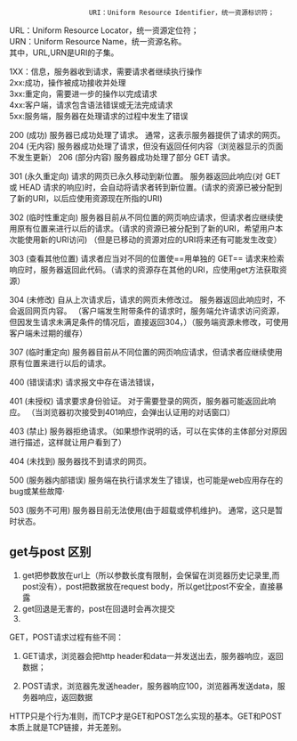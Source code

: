                         URI：Uniform Resource Identifier，统一资源标识符；    
URL：Uniform Resource Locator，统一资源定位符；    
URN：Uniform Resource Name，统一资源名称。    
其中，URL,URN是URI的子集。   

1XX：信息，服务器收到请求，需要请求者继续执行操作    
2xx:成功，操作被成功接收并处理     
3xx:重定向，需要进一步的操作以完成请求       
4xx:客户端，请求包含语法错误或无法完成请求      
5xx:服务端，服务器在处理请求的过程中发生了错误     


200 (成功) 服务器已成功处理了请求。 通常，这表示服务器提供了请求的网页。
204 (无内容) 服务器成功处理了请求，但没有返回任何内容（浏览器显示的页面不发生更新）
206 (部分内容) 服务器成功处理了部分 GET 请求。

301 (永久重定向) 请求的网页已永久移动到新位置。 服务器返回此响应(对 GET 或 HEAD 请求的响应)时，会自动将请求者转到新位置。(请求的资源已被分配到了新的URI，以后应使用资源现在所指的URI)

302 (临时性重定向) 服务器目前从不同位置的网页响应请求，但请求者应继续使用原有位置来进行以后的请求。（请求的资源已被分配到了新的URI，希望用户本次能使用新的URI访问)
（但是已移动的资源对应的URI将来还有可能发生改变）

303 (查看其他位置) 请求者应当对不同的位置使==用单独的 GET== 请求来检索响应时，服务器返回此代码。（请求的资源存在其他的URI，应使用get方法获取资源）

304 (未修改) 自从上次请求后，请求的网页未修改过。 服务器返回此响应时，不会返回网页内容。
（客户端发生附带条件的请求时，服务端允许请求访问资源，但因发生请求未满足条件的情况后，直接返回304，）（服务端资源未修改，可使用客户端未过期的缓存）


307 (临时重定向) 服务器目前从不同位置的网页响应请求，但请求者应继续使用原有位置来进行以后的请求。

400 (错误请求) 请求报文中存在语法错误，

401 (未授权) 请求要求身份验证。 对于需要登录的网页，服务器可能返回此响应。
（当浏览器初次接受到401响应，会弹出认证用的对话窗口）

403 (禁止) 服务器拒绝请求。（如果想作说明的话，可以在实体的主体部分对原因进行描述，这样就让用户看到了）

404 (未找到) 服务器找不到请求的网页。

500 (服务器内部错误) 服务端在执行请求发生了错误，也可能是web应用存在的bug或某些故障·

503 (服务不可用) 服务器目前无法使用(由于超载或停机维护)。 通常，这只是暂时状态。

## get与post 区别
1. get把参数放在url上（所以参数长度有限制，会保留在浏览器历史记录里,而post没有），post把数据放在request body，所以get比post不安全，直接暴露
2. get回退是无害的，post在回退时会再次提交
3. 
GET，POST请求过程有些不同：

1. GET请求，浏览器会把http header和data一并发送出去，服务器响应，返回数据；

2. POST请求，浏览器先发送header，服务器响应100，浏览器再发送data，服务器响应，返回数据

HTTP只是个行为准则，而TCP才是GET和POST怎么实现的基本。GET和POST本质上就是TCP链接，并无差别。